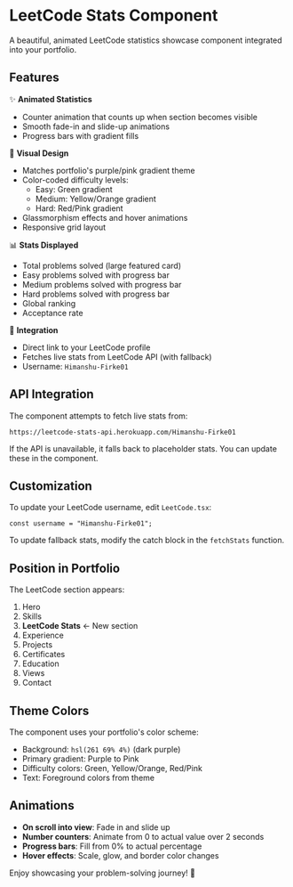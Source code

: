 # LeetCode Stats Component

A beautiful, animated LeetCode statistics showcase component integrated into your portfolio.

## Features

✨ **Animated Statistics**
- Counter animation that counts up when section becomes visible
- Smooth fade-in and slide-up animations
- Progress bars with gradient fills

🎨 **Visual Design**
- Matches portfolio's purple/pink gradient theme
- Color-coded difficulty levels:
  - Easy: Green gradient
  - Medium: Yellow/Orange gradient
  - Hard: Red/Pink gradient
- Glassmorphism effects and hover animations
- Responsive grid layout

📊 **Stats Displayed**
- Total problems solved (large featured card)
- Easy problems solved with progress bar
- Medium problems solved with progress bar
- Hard problems solved with progress bar
- Global ranking
- Acceptance rate

🔗 **Integration**
- Direct link to your LeetCode profile
- Fetches live stats from LeetCode API (with fallback)
- Username: `Himanshu-Firke01`

## API Integration

The component attempts to fetch live stats from:
```
https://leetcode-stats-api.herokuapp.com/Himanshu-Firke01
```

If the API is unavailable, it falls back to placeholder stats. You can update these in the component.

## Customization

To update your LeetCode username, edit `LeetCode.tsx`:

```tsx
const username = "Himanshu-Firke01";
```

To update fallback stats, modify the catch block in the `fetchStats` function.

## Position in Portfolio

The LeetCode section appears:
1. Hero
2. Skills
3. **LeetCode Stats** ← New section
4. Experience
5. Projects
6. Certificates
7. Education
8. Views
9. Contact

## Theme Colors

The component uses your portfolio's color scheme:
- Background: `hsl(261 69% 4%)` (dark purple)
- Primary gradient: Purple to Pink
- Difficulty colors: Green, Yellow/Orange, Red/Pink
- Text: Foreground colors from theme

## Animations

- **On scroll into view**: Fade in and slide up
- **Number counters**: Animate from 0 to actual value over 2 seconds
- **Progress bars**: Fill from 0% to actual percentage
- **Hover effects**: Scale, glow, and border color changes

Enjoy showcasing your problem-solving journey! 🚀
